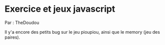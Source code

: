 # Exercice et jeux javascript

Par : TheDoudou

Il y'a encore des petits bug sur le jeu pioupiou, ainsi que le memory (jeu des paires).